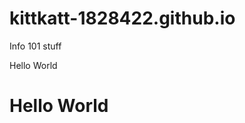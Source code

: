 # kittkatt-1828422.github.io
Info 101 stuff
<html>
    <head>
         Hello World 
    </head>
    <body>
        <h1>Hello World</h1>
    </body>
</html>
